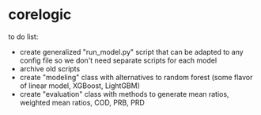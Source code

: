 # corelogic

to do list:
- create generalized "run_model.py" script that can be adapted to any config file so we don't need separate scripts for each model
- archive old scripts
- create "modeling" class with alternatives to random forest (some flavor of linear model, XGBoost, LightGBM)
- create "evaluation" class with methods to generate mean ratios, weighted mean ratios, COD, PRB, PRD
